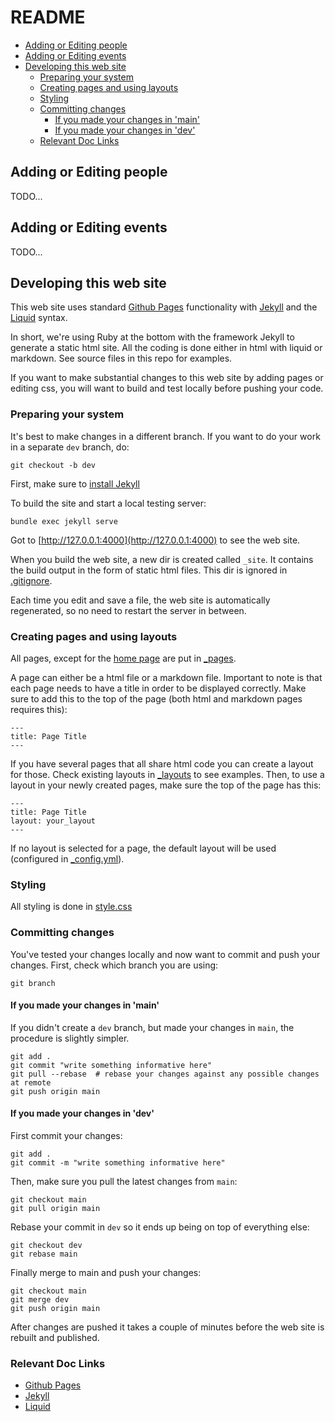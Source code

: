 # README

* [Adding or Editing people](#adding-or-editing-people)
* [Adding or Editing events](#adding-or-editing-events)
* [Developing this web site](#developing-this-web-site)
    * [Preparing your system](#preparing-your-system)
    * [Creating pages and using layouts](#creating-pages-and-using-layouts)
    * [Styling](#styling)
    * [Committing changes](#committing-changes)
        * [If you made your changes in 'main'](#if-you-made-your-changes-in-main)
        * [If you made your changes in 'dev'](#if-you-made-your-changes-in-dev)
    * [Relevant Doc Links](#relevant-doc-links)

## Adding or Editing people

TODO...

## Adding or Editing events

TODO...

## Developing this web site

This web site uses standard [Github Pages](https://docs.github.com/en/pages) functionality with [Jekyll](https://jekyllrb.com/)
and the [Liquid](https://shopify.github.io/liquid/) syntax.

In short, we're using Ruby at the bottom with the framework Jekyll to generate a static html site. All the coding is done either in html with liquid or markdown. See source files in this repo for examples.

If you want to make substantial changes to this web site by adding pages or
editing css, you will want to build and test locally before pushing your code.

### Preparing your system

It's best to make changes in a different branch. If you want to do your work in a separate `dev` branch, do:

```(bash)
git checkout -b dev
```

First, make sure to [install Jekyll](https://jekyllrb.com/docs/installation/)

To build the site and start a local testing server:
```(bash)
bundle exec jekyll serve
```

Got to [http://127.0.0.1:4000](http://127.0.0.1:4000) to see the web site.

When you build the web site, a new dir is created called `_site`. It contains the build output in the form of static html files. This dir is ignored in [.gitignore](https://github.com/GU-CLASP/GU-CLASP.github.io/blob/main/.gitignore).

Each time you edit and save a file, the web site is automatically regenerated, so no need to restart the server in between.

### Creating pages and using layouts

All pages, except for the [home page](https://github.com/GU-CLASP/GU-CLASP.github.io/blob/main/index.html) are put in [_pages](https://github.com/GU-CLASP/GU-CLASP.github.io/tree/main/_pages).

A page can either be a html file or a markdown file. Important to note is that each page needs to have a title in order to be displayed correctly. Make sure to add this to the top of the page (both html and markdown pages requires this):

```(html)
---
title: Page Title
---
```

If you have several pages that all share html code you can create a layout for those. Check existing layouts in
[_layouts](https://github.com/GU-CLASP/GU-CLASP.github.io/tree/main/_layouts)
to see examples. Then, to use a layout in your newly created pages, make sure the top of the page has this:

```(html)
---
title: Page Title
layout: your_layout
---
```

If no layout is selected for a page, the default layout will be used (configured in [_config.yml](https://github.com/GU-CLASP/GU-CLASP.github.io/blob/main/_config.yml)).

### Styling

All styling is done in [style.css](https://github.com/GU-CLASP/GU-CLASP.github.io/blob/main/assets/style.css)

### Committing changes

You've tested your changes locally and now want to commit and push your changes. First, check which branch you are using:

```(bash)
git branch
```

#### If you made your changes in 'main'

If you didn't create a `dev` branch, but made your changes in `main`, the procedure is slightly simpler.
```(bash)
git add .
git commit "write something informative here"
git pull --rebase  # rebase your changes against any possible changes at remote
git push origin main
```

#### If you made your changes in 'dev'

First commit your changes:

```(bash)
git add .
git commit -m "write something informative here"
```

Then, make sure you pull the latest changes from `main`:
```(bash)
git checkout main
git pull origin main
```

Rebase your commit in `dev` so it ends up being on top of everything else:
```(bash)
git checkout dev
git rebase main
```

Finally merge to main and push your changes:
```(bash)
git checkout main
git merge dev
git push origin main
```

After changes are pushed it takes a couple of minutes before the web site is rebuilt and published.

### Relevant Doc Links

* [Github Pages](https://docs.github.com/en/pages)
* [Jekyll](https://jekyllrb.com/docs/installation/)
* [Liquid](https://shopify.github.io/liquid/)
